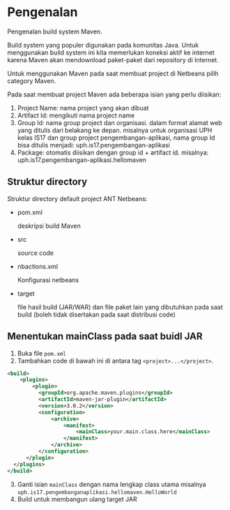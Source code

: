 # Pengenalan

Pengenalan build system Maven.

Build system yang populer digunakan pada komunitas Java. Untuk menggunakan build system ini kita memerlukan koneksi aktif ke internet karena Maven akan mendownload paket-paket dari repository di Internet.

Untuk menggunakan Maven pada saat membuat project di Netbeans pilih category Maven.

Pada saat membuat project Maven ada beberapa isian yang perlu diisikan:
1. Project Name: nama project yang akan dibuat
2. Artifact Id: mengikuti nama project name
3. Group Id: nama group project dan organisasi. dalam format alamat web yang ditulis dari belakang ke depan. misalnya untuk organisasi UPH kelas IS17 dan group project pengembangan-aplikasi, nama group Id bisa ditulis menjadi: uph.is17.pengembangan-aplikasi
4. Package: otomatis diisikan dengan group id + artifact id. misalnya: uph.is17.pengembangan-aplikasi.hellomaven

## Struktur directory

Struktur directory default project ANT Netbeans:

- pom.xml

  deskripsi build Maven

- src

  source code

- nbactions.xml

  Konfigurasi netbeans

- target

  file hasil build (JAR/WAR) dan file paket lain yang dibutuhkan pada saat build (boleh tidak disertakan pada saat distribusi code)

## Menentukan mainClass pada saat buidl JAR

1. Buka file `pom.xml`
2. Tambahkan code di bawah ini di antara tag `<project>...</project>`.

```XML
<build>
    <plugins>
        <plugin>
          <groupId>org.apache.maven.plugins</groupId>
          <artifactId>maven-jar-plugin</artifactId>
          <version>3.0.2</version>
          <configuration>
              <archive>
                  <manifest>
                      <mainClass>your.main.class.here</mainClass>
                  </manifest>
              </archive>
          </configuration>
      </plugin>
  </plugins>
</build>
```

3. Ganti isian `mainClass` dengan nama lengkap class utama misalnya `uph.is17.pengembanganaplikasi.hellomaven.HelloWorld`
4. Build untuk membangun ulang target JAR